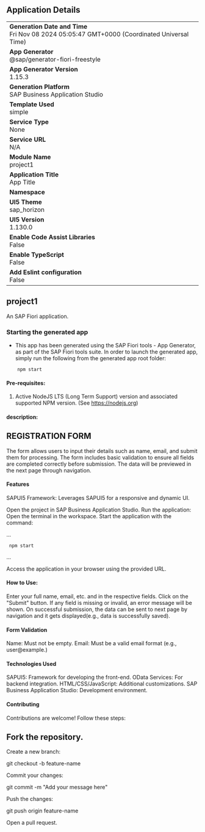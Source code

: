 ## Application Details
|               |
| ------------- |
|**Generation Date and Time**<br>Fri Nov 08 2024 05:05:47 GMT+0000 (Coordinated Universal Time)|
|**App Generator**<br>@sap/generator-fiori-freestyle|
|**App Generator Version**<br>1.15.3|
|**Generation Platform**<br>SAP Business Application Studio|
|**Template Used**<br>simple|
|**Service Type**<br>None|
|**Service URL**<br>N/A|
|**Module Name**<br>project1|
|**Application Title**<br>App Title|
|**Namespace**<br>|
|**UI5 Theme**<br>sap_horizon|
|**UI5 Version**<br>1.130.0|
|**Enable Code Assist Libraries**<br>False|
|**Enable TypeScript**<br>False|
|**Add Eslint configuration**<br>False|

## project1

An SAP Fiori application.

### Starting the generated app

-   This app has been generated using the SAP Fiori tools - App Generator, as part of the SAP Fiori tools suite.  In order to launch the generated app, simply run the following from the generated app root folder:

```
    npm start
```

#### Pre-requisites:

1. Active NodeJS LTS (Long Term Support) version and associated supported NPM version.  (See https://nodejs.org)

#### description:

## REGISTRATION FORM
The form allows users to input their details such as name, email, and submit them for processing. The form includes basic validation to ensure all fields are completed correctly before submission. The data will be previewed in the next page through navigation.

#### Features
SAPUI5 Framework: Leverages SAPUI5 for a responsive and dynamic UI.

Open the project in SAP Business Application Studio.
Run the application:
Open the terminal in the workspace.
Start the application with the command:

...

     npm start

...

Access the application in your browser using the provided URL.

#### How to Use:

Enter your full name, email, etc. and in the respective fields.
Click on the "Submit" button.
If any field is missing or invalid, an error message will be shown.
On successful submission, the data can be sent to next page by navigation and it gets displayed(e.g., data is successfully saved).

#### Form Validation

Name: Must not be empty.
Email: Must be a valid email format (e.g., user@example.)

#### Technologies Used
SAPUI5: Framework for developing the front-end.
OData Services: For backend integration.
HTML/CSS/JavaScript: Additional customizations.
SAP Business Application Studio: Development environment.

#### Contributing
Contributions are welcome! Follow these steps:

## Fork the repository.
Create a new branch:

git checkout -b feature-name

Commit your changes:

git commit -m "Add your message here"

Push the changes:


git push origin feature-name

Open a pull request.

